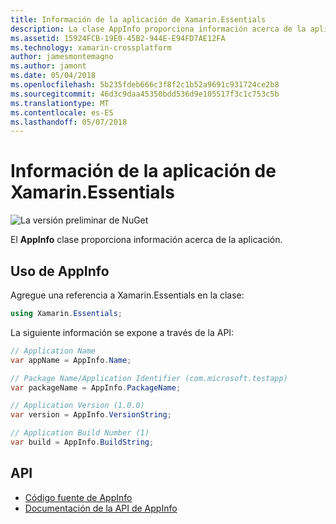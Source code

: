 ```yaml
---
title: Información de la aplicación de Xamarin.Essentials
description: La clase AppInfo proporciona información acerca de la aplicación.
ms.assetid: 15924FCB-19E0-45B2-944E-E94FD7AE12FA
ms.technology: xamarin-crossplatform
author: jamesmontemagno
ms.author: jamont
ms.date: 05/04/2018
ms.openlocfilehash: 5b235fdeb666c3f8f2c1b52a9691c931724ce2b8
ms.sourcegitcommit: 46d3c9daa45350bdd536d9e105517f3c1c753c5b
ms.translationtype: MT
ms.contentlocale: es-ES
ms.lasthandoff: 05/07/2018
---
```

# <a name="xamarinessentials-app-information"></a>Información de la aplicación de Xamarin.Essentials

![La versión preliminar de NuGet](~/media/shared/pre-release.png)

El **AppInfo** clase proporciona información acerca de la aplicación.

## <a name="using-appinfo"></a>Uso de AppInfo

Agregue una referencia a Xamarin.Essentials en la clase:

```csharp
using Xamarin.Essentials;
```

La siguiente información se expone a través de la API:

```csharp
// Application Name
var appName = AppInfo.Name;

// Package Name/Application Identifier (com.microsoft.testapp)
var packageName = AppInfo.PackageName;

// Application Version (1.0.0)
var version = AppInfo.VersionString;

// Application Build Number (1)
var build = AppInfo.BuildString;
```

## <a name="api"></a>API

- [Código fuente de AppInfo](https://github.com/xamarin/Essentials/tree/master/Essentials/AppInfo)
- [Documentación de la API de AppInfo](xref:Xamarin.Essentials.AppInfo)
